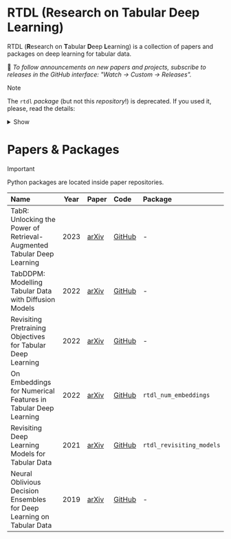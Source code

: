 # RTDL (Research on Tabular Deep Learning)

RTDL (**R**esearch on **T**abular **D**eep **L**earning) is a collection of papers and packages on deep learning for tabular data.

:bell: *To follow announcements on new papers and projects,
subscribe to releases in the GitHub interface: "Watch -> Custom -> Releases".*

> [!NOTE]
> The `rtdl` *package* (but not this *repository*!) is deprecated.
> If you used it, please, read the details:
>
> <details>
> <summary>Show</summary>
>
> 1. Now, some of the papers have their individual packages (see the table below).
> 2. If you used the latest `rtdl==0.0.13` installed from PyPI (not from GitHub!)
>    as `pip install rtdl`, then the same models
>    (MLP, ResNet, FT-Transformer) can be found in the `rtdl_revisiting_models` package,
>    though API is slightly different.
> 3. :exclamation: **If you used the unfinished code from the main branch, it is highly**
>    **recommended to switch to the new packages.** In particular,
>    the unfinished implementation of embeddings for continuous features
>    contained many unresolved issues (the new `rtdl_num_embeddings` package, in turn,
>    is more efficient and correct).
>
> </details>
> 


# Papers & Packages

> [!IMPORTANT]
> 
> Python packages are located inside paper repositories.

| Name                                                                   | Year  | Paper                                     | Code                                                                        | Package                  |
| :--------------------------------------------------------------------- | :---: | :---------------------------------------- | :-------------------------------------------------------------------------- | :----------------------- |
| TabR: Unlocking the Power of Retrieval-Augmented Tabular Deep Learning | 2023  | [arXiv](https://arxiv.org/abs/2307.14338) | [GitHub](https://github.com/yandex-research/tabular-dl-tabr)                | -                        |
| TabDDPM: Modelling Tabular Data with Diffusion Models                  | 2022  | [arXiv](https://arxiv.org/abs/2209.15421) | [GitHub](https://github.com/yandex-research/tab-ddpm)                       | -                        |
| Revisiting Pretraining Objectives for Tabular Deep Learning            | 2022  | [arXiv](https://arxiv.org/abs/2207.03208) | [GitHub](https://github.com/yandex-research/tabular-dl-pretrain-objectives) | -                        |
| On Embeddings for Numerical Features in Tabular Deep Learning          | 2022  | [arXiv](https://arxiv.org/abs/2203.05556) | [GitHub](https://github.com/yandex-research/tabular-dl-num-embeddings)      | `rtdl_num_embeddings`    |
| Revisiting Deep Learning Models for Tabular Data                       | 2021  | [arXiv](https://arxiv.org/abs/2106.11959) | [GitHub](https://github.com/yandex-research/tabular-dl-revisiting-models)   | `rtdl_revisiting_models` |
| Neural Oblivious Decision Ensembles for Deep Learning on Tabular Data  | 2019  | [arXiv](https://arxiv.org/abs/1909.06312) | [GitHub](https://github.com/Qwicen/node)                                    | -                        |
